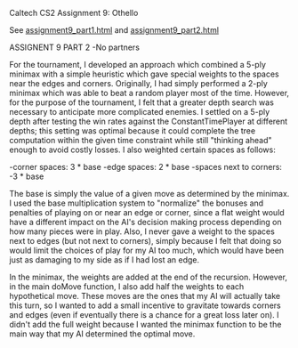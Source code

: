 Caltech CS2 Assignment 9: Othello

See [assignment9_part1.html](http://htmlpreview.github.io/?https://github.com/caltechcs2/othello/blob/master/assignment9_part1.html) and [assignment9_part2.html](http://htmlpreview.github.io/?https://github.com/caltechcs2/othello/blob/master/assignment9_part2.html)

ASSIGNENT 9 PART 2
-No partners

For the tournament, I developed an approach which combined a 5-ply minimax with a simple heuristic which gave special weights to the spaces near the edges and corners. Originally, I had simply performed a 2-ply minimax which was able to beat a random player most of the time. However, for the purpose of the tournament, I felt that a greater depth search was necessary to anticipate more complicated enemies. I settled on a 5-ply depth after testing the win rates against the ConstantTimePlayer at different depths; this setting was optimal because it could complete the tree computation within the given time constraint while still "thinking ahead" enough to avoid costly losses. I also weighted certain spaces as follows:

-corner spaces: 3 * base
-edge spaces: 2 * base
-spaces next to corners: -3 * base

The base is simply the value of a given move as determined by the minimax. I used the base multiplication system to "normalize" the bonuses and penalties of playing on or near an edge or corner, since a flat weight would have a different impact on the AI's decision making process depending on how many pieces were in play. Also, I never gave a weight to the spaces next to edges (but not next to corners), simply because I felt that doing so would limit the choices of play for my AI too much, which would have been just as damaging to my side as if I had lost an edge.

In the minimax, the weights are added at the end of the recursion. However, in the main doMove function, I also add half the weights to each hypothetical move. These moves are the ones that my AI will actually take this turn, so I wanted to add a small incentive to gravitate towards corners and edges (even if eventually there is a chance for a great loss later on). I didn't add the full weight because I wanted the minimax function to be the main way that my AI determined the optimal move.